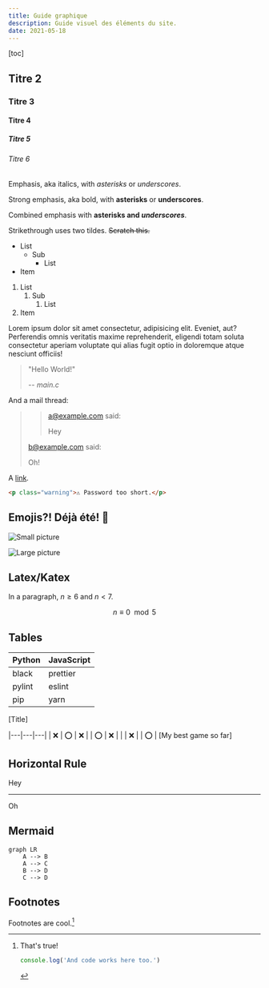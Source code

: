 ```yaml
---
title: Guide graphique
description: Guide visuel des éléments du site.
date: 2021-05-18
---
```


[toc]

## Titre 2

### Titre 3

#### Titre 4

##### Titre 5

###### Titre 6

Emphasis, aka italics, with _asterisks_ or _underscores_.

Strong emphasis, aka bold, with **asterisks** or **underscores**.

Combined emphasis with **asterisks and _underscores_**.

Strikethrough uses two tildes. ~~Scratch this.~~

- List
  - Sub
    - List
- Item

1. List
   1. Sub
      1. List
1. Item

Lorem ipsum dolor sit amet consectetur, adipisicing elit. Eveniet, aut? Perferendis omnis veritatis maxime reprehenderit, eligendi totam soluta consectetur aperiam voluptate qui alias fugit optio in doloremque atque nesciunt officiis!

> "Hello World!"
>
> -- <cite>main.c</cite>

And a mail thread:

> > a@example.com said:
> >
> > Hey
>
> b@example.com said:
>
> Oh!

A [link](http://example.com 'Title').

```html
<p class="warning">⚠ Password too short.</p>
```

## Emojis?! Déjà été! 🤔

![Small picture](https://picsum.photos/300/200)

![Large picture](https://picsum.photos/900/600)

## Latex/Katex

In a paragraph, $n \ge 6$ and $n<7$.

$$n \equiv 0 \mod 5$$

## Tables

| Python | JavaScript |
| ------ | ---------- |
| black  | prettier   |
| pylint | eslint     |
| pip    | yarn       |

[Title]

|---|---|---|
| ❌ | ⭕ | ❌ |
| ⭕ | ❌ | |
| ❌ | | ⭕ |
[My best game so far]

## Horizontal Rule

Hey

---

Oh

## Mermaid

```mermaid
graph LR
    A --> B
    A --> C
    B --> D
    C --> D
```

## Footnotes

Footnotes are cool.[^cool]

[^cool]: That's true!

    ```js
    console.log('And code works here too.')
    ```
